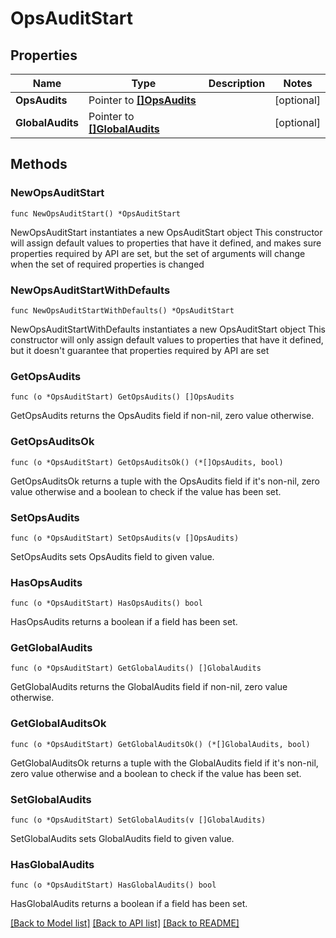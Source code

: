# OpsAuditStart

## Properties

Name | Type | Description | Notes
------------ | ------------- | ------------- | -------------
**OpsAudits** | Pointer to [**[]OpsAudits**](OpsAudits.md) |  | [optional] 
**GlobalAudits** | Pointer to [**[]GlobalAudits**](GlobalAudits.md) |  | [optional] 

## Methods

### NewOpsAuditStart

`func NewOpsAuditStart() *OpsAuditStart`

NewOpsAuditStart instantiates a new OpsAuditStart object
This constructor will assign default values to properties that have it defined,
and makes sure properties required by API are set, but the set of arguments
will change when the set of required properties is changed

### NewOpsAuditStartWithDefaults

`func NewOpsAuditStartWithDefaults() *OpsAuditStart`

NewOpsAuditStartWithDefaults instantiates a new OpsAuditStart object
This constructor will only assign default values to properties that have it defined,
but it doesn't guarantee that properties required by API are set

### GetOpsAudits

`func (o *OpsAuditStart) GetOpsAudits() []OpsAudits`

GetOpsAudits returns the OpsAudits field if non-nil, zero value otherwise.

### GetOpsAuditsOk

`func (o *OpsAuditStart) GetOpsAuditsOk() (*[]OpsAudits, bool)`

GetOpsAuditsOk returns a tuple with the OpsAudits field if it's non-nil, zero value otherwise
and a boolean to check if the value has been set.

### SetOpsAudits

`func (o *OpsAuditStart) SetOpsAudits(v []OpsAudits)`

SetOpsAudits sets OpsAudits field to given value.

### HasOpsAudits

`func (o *OpsAuditStart) HasOpsAudits() bool`

HasOpsAudits returns a boolean if a field has been set.

### GetGlobalAudits

`func (o *OpsAuditStart) GetGlobalAudits() []GlobalAudits`

GetGlobalAudits returns the GlobalAudits field if non-nil, zero value otherwise.

### GetGlobalAuditsOk

`func (o *OpsAuditStart) GetGlobalAuditsOk() (*[]GlobalAudits, bool)`

GetGlobalAuditsOk returns a tuple with the GlobalAudits field if it's non-nil, zero value otherwise
and a boolean to check if the value has been set.

### SetGlobalAudits

`func (o *OpsAuditStart) SetGlobalAudits(v []GlobalAudits)`

SetGlobalAudits sets GlobalAudits field to given value.

### HasGlobalAudits

`func (o *OpsAuditStart) HasGlobalAudits() bool`

HasGlobalAudits returns a boolean if a field has been set.


[[Back to Model list]](../README.md#documentation-for-models) [[Back to API list]](../README.md#documentation-for-api-endpoints) [[Back to README]](../README.md)


